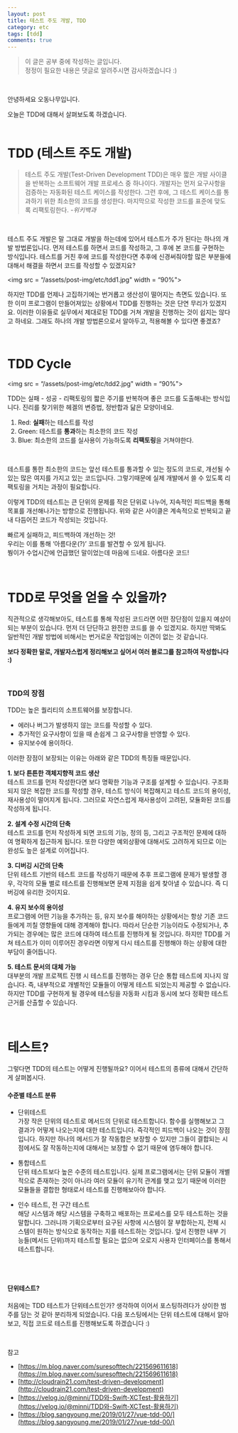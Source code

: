 ```yaml
---
layout: post
title: 테스트 주도 개발, TDD
category: etc
tags: [tdd]
comments: true
---
```


>이 글은 공부 중에 작성하는 글입니다.    
>정정이 필요한 내용은 댓글로 알려주시면 감사하겠습니다 :)

<br>

안녕하세요 오동나무입니다. <br>

오늘은 TDD에 대해서 살펴보도록 하겠습니다.
<br>
<br>

# TDD (테스트 주도 개발)

>테스트 주도 개발(Test-Driven Development TDD)은 매우 짧은 개발 사이클을 반복하는 소프트웨어 개발 프로세스 중 하나이다.  개발자는 먼저 요구사항을 검증하는 자동화된 테스트 케이스를 작성한다. 그런 후에, 그 테스트 케이스를 통과하기 위한 최소한의 코드를 생성한다. 마지막으로 작성한 코드를 표준에 맞도록 리팩토링한다. *-위키백과*

<br>

테스트 주도 개발은 말 그대로 개발을 하는데에 있어서 테스트가 주가 된다는 하나의 개발 방법론입니다. 먼저 테스트를 하면서 코드를 작성하고, 그 후에 본 코드를 구현하는 방식입니다. 테스트를 거친 후에 코드를 작성한다면 추후에 신경써줘야할 많은 부분들에 대해서 해결을 하면서 코드를 작성할 수 있겠지요? <br>

<img src = “/assets/post-img/etc/tdd1.jpg" width = “90%">          

하지만 TDD를 언제나 고집하기에는 번거롭고 생산성이 떨어지는 측면도 있습니다. 또한 이미 프로그램이 만들어져있는 상황에서 TDD를 진행하는 것은 단연 무리가 있겠지요. 이러한 이유들로 실무에서 제대로된 TDD를 거쳐 개발을 진행하는 것이 쉽지는 않다고 하네요. 그래도 하나의 개발 방법론으로서 알아두고, 적용해볼 수 있다면 좋겠죠?

<br>

# TDD Cycle   <br>

<img src = “/assets/post-img/etc/tdd2.jpg" width = “90%">        

TDD는 실패 - 성공 - 리팩토링의 짧은 주기를 반복하며 좋은 코드를 도출해내는 방식입니다. 진리를 찾기위한 헤겔의 변증법, 정반합과 닮은 모양이네요.
<br>

1. Red: **실패**하는 테스트를 작성
2. Green: 테스트를 **통과**하는 최소한의 코드 작성
3. Blue: 최소한의 코드를 실사용이 가능하도록 **리팩토링**을 거쳐야한다.
<br>


테스트를 통한 최소한의 코드는 앞선 테스트를 통과할 수 있는 정도의 코드로, 개선될 수  있는 많은 여지를 가지고 있는 코드입니다. 그렇기때문에 실제 개발에서 쓸 수 있도록 리팩토링을 거치는 과정이 필요합니다. <br>

이렇게 TDD의 테스트는 큰 단위의 문제를 작은 단위로 나누어, 지속적인 피드백을 통해 목표를 개선해나가는 방향으로 진행됩니다. 위와 같은 사이클은 계속적으로 반복되고 끝내 다듬어진 코드가 작성되는 것입니다. <br>

빠르게 실패하고, 피드백하여 개선하는 것!       
우리는 이를 통해 ‘아름다운(?)’ 코드를 발견할 수 있게 됩니다.    
붱이가 수업시간에 언급했던 말이었는데 마음에 드네요. 아름다운 코드!

<br>

# TDD로 무엇을 얻을 수 있을까?
직관적으로 생각해보아도, 테스트를 통해 작성된 코드라면 어떤 장단점이 있을지 예상이 되는 부분이 있습니다. 먼저 더 단단하고 완전한 코드를 쓸 수 있겠지요. 하지만 딱봐도 일반적인 개발 방법에 비해서는 번거로운 작업임에는 이견이 없는 것 같습니다. <br>

**보다 정확한 말로, 개발자스럽게 정리해보고 싶어서 여러 블로그를 참고하여 작성합니다 :)**

<br>

### TDD의 장점

TDD는 높은 퀄리티의 소프트웨어를 보장합니다.

- 에러나 버그가 발생하지 않는 코드를 작성할 수 있다.
- 추가적인 요구사항이 있을 때 손쉽게 그 요구사항을 반영할 수 있다.
- 유지보수에 용이하다. <br>

이러한 장점이 보장되는 이유는 아래와 같은 TDD의 특징들 때문입니다. <br>

**1. 보다 튼튼한 객체지향적 코드 생산**    
테스트 코드를 먼저 작성한다면 보다 명확한 기능과 구조를 설계할 수 있습니다. 구조화되지 않은 복잡한 코드를 작성할 경우, 테스트 방식이 복잡해지고 테스트 코드의 용이성, 재사용성이 떨어지게 됩니다. 그러므로 자연스럽게 재사용성이 고려된,  모듈화된 코드를 작성하게 됩니다. <br>

**2. 설계 수정 시간의 단축**      
테스트 코드를 먼저 작성하게 되면 코드의 기능, 정의 등, 그리고 구조적인 문제에 대하여 명확하게 접근하게 됩니다. 또한 다양한 예외상황에 대해서도 고려하게 되므로 이는 완성도 높은 설계로 이어집니다. <br>

**3. 디버깅 시간의 단축**      
단위  테스트 기반의 테스트 코드를 작성하기 때문에 추후 프로그램에 문제가 발생할 경우, 각각의 모듈 별로 테스트를 진행해보면 문제 지점을 쉽게 찾아낼 수 있습니다. 즉 디버깅에 유리한 것이지요. <br>

**4. 유지 보수의 용이성**       
프로그램에 어떤 기능을 추가하는 등, 유지 보수를 해야하는 상황에서는 항상 기존 코드들에게 끼칠 영향들에 대해 경계해야 합니다. 따라서 단순한 기능이라도 수정되거나, 추가되는 경우에는 많은 코드에 대하여 테스트를 진행하게 될 것입니다. 하지만 TDD를 거쳐 테스트가 이미 이루어진 경우라면 이렇게 다시 테스트를 진행해야 하는 상황에 대한 부담이 줄어듭니다. <br>

**5. 테스트 문서의 대체 가능**      
대부분의 개발 프로젝트 진행 시 테스트를 진행하는 경우 단순 통합 테스트에 지나지 않습니다. 즉, 내부적으로 개별적인 모듈들이 어떻게 테스트 되었는지 제공할 수 없습니다. 하지만 TDD를 구현하게 될 경우에 테스팅을 자동화 시킴과 동시에 보다 정확한 테스트 근거를 산출할 수 있습니다.

<br>

# 테스트?
그렇다면 TDD의 테스트는 어떻게 진행될까요? 이어서 테스트의 종류에 대해서 간단하게 살펴봅시다. <br>

#### 수준별 테스트 분류
- 단위테스트       
가장 작은 단위의 테스트로 메서드의 단위로 테스트합니다. 함수를 실행해보고 그 결과가 어떻게 나오는지에 대한 테스트입니다. 즉각적인 피드백이 나오는 것이 장점입니다. 하지만 하나의 메서드가 잘 작동함은 보장할 수 있지만 그들이 결합되는 시점에서도 잘 작동하는지에 대해서는 보장할 수 없기 때문에 염두해야 합니다. <br>

- 통합테스트     
단위 테스트보다 높은 수준의 테스트입니다. 실제 프로그램에서는 단위 모듈이 개별적으로 존재하는 것이 아니라 여러 모듈이 유기적 관계를 맺고 있기 때문에 이러한 모듈들을 결합한 형태로서 테스트를 진행해보아야 합니다. <br>

- 인수 테스트, 전 구간 테스트      
해당 시스템과 해당 시스템을 구축하고 배포하는 프로세스를 모두 테스트하는 것을 말합니다. 그러니까 기획으로부터 요구된 사항에 시스템이 잘 부합하는지, 전체  시스템이 원하는 방식으로 동작하는 지를 테스트하는 것입니다. 앞서 진행한 내부 기능들(메서드 단위)까지 테스트할 필요는 없으며 오로지 사용자 인터페이스를 통해서 테스트합니다.

<br>
<br>

#### 단위테스트?
처음에는 TDD 테스트가 단위테스트인가? 생각하여 이어서 포스팅하려다가 상이한 범주를 담는 것 같아 분리하게 되었습니다. 다음 포스팅에서는 단위 테스트에 대해서 알아보고, 직접 코드로 테스트를 진행해보도록 하겠습니다 :)

<br>

참고
- [https://m.blog.naver.com/suresofttech/221569611618](https://m.blog.naver.com/suresofttech/221569611618)
- [http://cloudrain21.com/test-driven-development](http://cloudrain21.com/test-driven-development)
- [https://velog.io/@minni/TDD와-Swift-XCTest-활용하기](https://velog.io/@minni/TDD와-Swift-XCTest-활용하기)
- [https://blog.sangyoung.me/2019/01/27/vue-tdd-00/](https://blog.sangyoung.me/2019/01/27/vue-tdd-00/)

